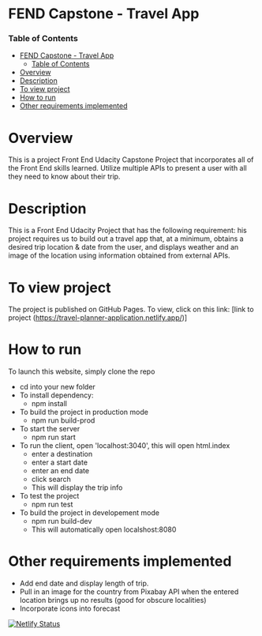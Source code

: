 # FEND Capstone - Travel App

### Table of Contents

- [FEND Capstone - Travel App](#fend-capstone---travel-app)
    - [Table of Contents](#table-of-contents)
- [Overview](#overview)
- [Description](#description)
- [To view project](#to-view-project)
- [How to run](#how-to-run)
- [Other requirements implemented](#other-requirements-implemented)

# Overview
This is a project Front End Udacity Capstone Project that incorporates all of the Front End skills learned. Utilize multiple APIs to present a user with all they need to know about their trip.

# Description

This is a Front End Udacity Project that has the following requirement:
his project requires us to build out a travel app that, at a minimum, obtains a desired trip location & date from the user, and displays weather and an image of the location using information obtained from external APIs.


# To view project
The project is published on GitHub Pages. To view, click on this link: [link to project (https://travel-planner-application.netlify.app/)]

# How to run 
To launch this website, simply clone the repo 
 - cd into your new folder 
 - To install dependency:
   - npm install
 - To build the project in production mode
   - npm run build-prod
 - To start the server
   - npm run start
 - To run the client, open 'localhost:3040', this will open html.index
   - enter a destination
   - enter a start date
   - enter an end date
   - click search
   - This will display the trip info
 - To test the project
   - npm run test  
 - To build the project in developement mode
   - npm run build-dev
   - This will automatically open localshost:8080

# Other requirements implemented

- Add end date and display length of trip.
- Pull in an image for the country from Pixabay API when the entered location brings up no results (good for obscure localities)
- Incorporate icons into forecast

[![Netlify Status](https://api.netlify.com/api/v1/badges/3ce2d251-6960-4a7e-bc6f-4d14cdf938b7/deploy-status)](https://app.netlify.com/sites/travel-planner-application/deploys)
